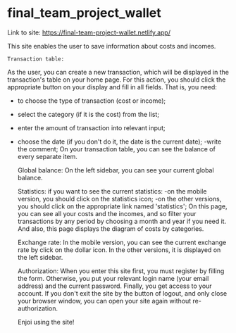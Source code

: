 # final_team_project_wallet

Link to site: https://final-team-project-wallet.netlify.app/

This site enables the user to save information about costs and incomes.  
    
    Transaction table:
As the user, you can create a new transaction, which will be displayed in the transaction's table on your home page. For this action, you should click the appropriate button on your display and fill in all fields. That is,  you need:
- to choose the type of transaction (cost or income);
- select the category (if it is the cost) from the list;
- enter the amount of transaction into relevant input;
- choose the date (if you don't do it, the date is the current date);
-write the comment;
On your transaction table, you can see the balance of every separate item. 

    Global balance:
On the left sidebar, you can see your current global balance.

    Statistics:
if you want to see the current statistics: 
-on the mobile version, you should click on the statistics icon;
-on the other versions, you should click on the appropriate link named 'statistics';
On this page, you can see all your costs and the incomes, and so filter your transactions by any period by choosing a month and year if you need it. And also, this page displays the diagram of costs by categories. 

    Exchange rate:
In the mobile version, you can see the current exchange rate by click on the dollar icon. In the other versions,  it is displayed on the left sidebar. 

    Authorization:
When you enter this site first, you must register by filling the form. Otherwise, you put your relevant login name (your email address) and the current password. Finally, you get access to your account. If you don't exit the site by the button of logout, and only close your browser window, you can open your site again without re-authorization. 

    Enjoi using the site!